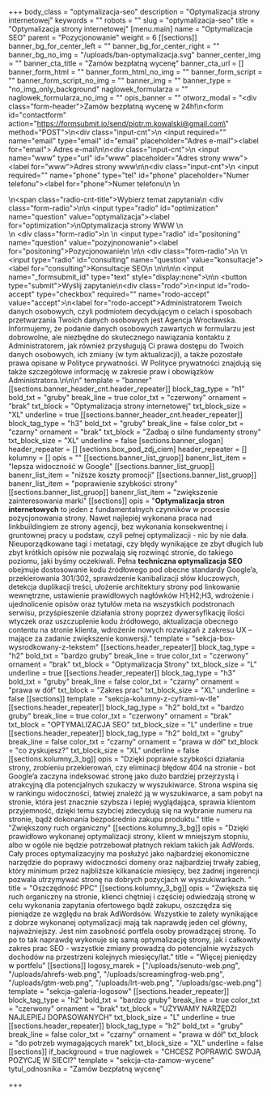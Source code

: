 +++
body_class = "optymalizacja-seo"
description = "Optymalizacja strony internetowej"
keywords = ""
robots = ""
slug = "optymalizacja-seo"
title = "Optymalizacja strony internetowej"
[menu.main]
name = "Optymalizacja SEO"
parent = "Pozycjonowanie"
weight = 6
[[sections]]
banner_bg_for_center_left = ""
banner_bg_for_center_right = ""
banner_bg_no_img = "/uploads/ban-optymalizacja.svg"
banner_center_img = ""
banner_cta_title = "Zamów bezpłatną wycenę"
banner_cta_url = []
banner_form_html = ""
banner_form_html_no_img = ""
banner_form_script = ""
banner_form_script_no_img = ""
banner_img = ""
banner_type = "no_img_only_background"
naglowek_formularza = ""
naglowek_formularza_no_img = ""
opis_banner = ""
otworz_modal = "<div class=\"form-header\">Zamów bezpłatną wycenę w 24h!</div>\n<form id=\"contactform\" action=\"https://formsubmit.io/send/piotr.m.kowalski@gmail.com\" method=\"POST\">\n<div class=\"input-cnt\">\n <input required=\"\" name=\"email\" type=\"email\" id=\"email\" placeholder=\"Adres e-mail\"><label for=\"email\"> Adres e-mail</label>\n</div>\n<div class=\"input-cnt\">\n    <input name=\"www\" type=\"url\" id=\"www\" placeholder=\"Adres strony www\"><label for=\"www\">Adres strony www</label>\n</div>\n<div class=\"input-cnt\">\n    <input required=\"\" name=\"phone\" type=\"tel\" id=\"phone\" placeholder=\"Numer telefonu\"><label for=\"phone\">Numer telefonu</label>\n   </div>\n   <div>\n<span class=\"radio-cnt-title\">Wybierz temat zapytania</span>\n <div class=\"form-radio\">\n\n  <input type=\"radio\" id=\"optimization\" name=\"question\" value=\"optymalizacja\"><label for=\"optimization\">\nOptymalizacja strony WWW </label>\n</div>\n <div class=\"form-radio\">\n \n  <input type=\"radio\" id=\"positoning\" name=\"question\" value=\"pozyjnonowanie\"><label for=\"positoning\">Pozycjonowanie\n </label>\n</div>\n <div class=\"form-radio\">\n \n  <input type=\"radio\" id=\"consulting\" name=\"question\" value=\"konsultacje\"><label for=\"consulting\">Konsultacje SEO\n </label>\n</div>\n</div>\n\n    <input name=\"_formsubmit_id\" type=\"text\" style=\"display:none\">\n\n    <button type=\"submit\">Wyślij zapytanie</button>\n<div class=\"rodo\">\n<input id=\"rodo-accept\" type=\"checkbox\" required=\"\" name=\"rodo-accept\" value=\"accept\">\n<label for=\"rodo-accept\">Administratorem Twoich danych osobowych, czyli podmiotem decydującym o celach i sposobach przetwarzania Twoich danych osobowych jest Agencja Wrocławska. Informujemy, że podanie danych osobowych zawartych w formularzu jest dobrowolne, ale niezbędne do skutecznego nawiązania kontaktu z Administratorem, jak również przysługują Ci prawa dostępu do Twoich danych osobowych, ich zmiany (w tym aktualizacji), a także pozostałe prawa opisane w Polityce prywatności. W Polityce prywatności znajdują się także szczegółowe informację w zakresie praw i obowiązków Administratora.\n</label>\n</div>\n</form>"
template = "banner"
[[sections.banner_header_cnt.header_repeater]]
block_tag_type = "h1"
bold_txt = "gruby"
break_line = true
color_txt = "czerwony"
ornament = "brak"
txt_block = "Optymalizacja strony internetowej"
txt_block_size = "XL"
underline = true
[[sections.banner_header_cnt.header_repeater]]
block_tag_type = "h3"
bold_txt = "gruby"
break_line = false
color_txt = "czarny"
ornament = "brak"
txt_block = "Zadbaj o silne fundamenty strony"
txt_block_size = "XL"
underline = false
[sections.banner_slogan]
header_repeater = []
[sections.box_pod_zdj_ciem]
header_repeater = []
kolumny = []
opis = ""
[[sections.banner_list_gruop]]
banenr_list_item = "lepsza widoczność w Google"
[[sections.banner_list_gruop]]
banenr_list_item = "niższe koszty promocji"
[[sections.banner_list_gruop]]
banenr_list_item = "poprawienie szybkości strony"
[[sections.banner_list_gruop]]
banenr_list_item = "zwiększenie zainteresowania marki"
[[sections]]
opis = "<strong>Optymalizacja stron internetowych</strong> to jeden z fundamentalnych czynników w procesie pozycjonowania strony. Nawet najlepiej wykonana praca nad linkbuildingiem ze strony agencji, bez wykonania konsekwentnej i gruntownej pracy u podstaw, czyli pełnej optymalizacji - nic by nie dała. Nieuporządkowane tagi i metatagi, czy błędy wynikające ze zbyt długich lub zbyt krótkich opisów nie pozwalają się rozwinąć stronie, do takiego poziomu, jaki byśmy oczekiwali. Pełna <strong>techniczna optymalizacja SEO</strong> obejmuje dostosowanie kodu źródłowego pod obecne standardy Google’a, przekierowania 301/302, sprawdzenie kanibalizacji słów kluczowych, detekcja duplikacji treści, ułożenie architektury strony pod linkowanie wewnętrzne, ustawienie prawidłowych nagłówków H1;H2;H3, wdrożenie i ujednolicenie opisów oraz tytułów meta na wszystkich podstronach serwisu, przyśpieszenie działania strony poprzez dywersyfikację ilości wtyczek oraz uszczuplenie kodu źródłowego, aktualizacja obecnego contentu na stronie klienta, wdrożenie nowych rozwiązań z zakresu UX – mające za zadanie zwiększenie konwersji."
template = "sekcja-box-wysrodkowany-z-tekstem"
[[sections.header_repeater]]
block_tag_type = "h2"
bold_txt = "bardzo gruby"
break_line = true
color_txt = "czerwony"
ornament = "brak"
txt_block = "Optymalizacja Strony"
txt_block_size = "L"
underline = true
[[sections.header_repeater]]
block_tag_type = "h3"
bold_txt = "gruby"
break_line = false
color_txt = "czarny"
ornament = "prawa w dół"
txt_block = "Zakres prac"
txt_block_size = "XL"
underline = false
[[sections]]
template = "sekcja-kolumny-z-cyframi-w-tle"
[[sections.header_repeater]]
block_tag_type = "h2"
bold_txt = "bardzo gruby"
break_line = true
color_txt = "czerwony"
ornament = "brak"
txt_block = "OPTYMALIZACJA SEO"
txt_block_size = "L"
underline = true
[[sections.header_repeater]]
block_tag_type = "h2"
bold_txt = "gruby"
break_line = false
color_txt = "czarny"
ornament = "prawa w dół"
txt_block = "co zyskujesz?"
txt_block_size = "XL"
underline = false
[[sections.kolumny_3_bg]]
opis = "Dzięki poprawie szybkości działania strony, zrobieniu przekierowań, czy eliminacji błędow 404 na stronie - bot Google’a zaczyna indeksować stronę jako dużo bardziej przejrzystą i atrakcyjną dla potencjalnych szukaczy w wyszukiwarce. Strona wspina się w rankingu widoczności, łatwiej znaleźć ją w wyszukiwarce, a sam pobyt na stronie, która jest znacznie szybsza i lepiej wyglądająca, sprawia klientom przyjemność, dzięki temu szybciej zdecydują się na wybranie numeru na stronie, bądź dokonania bezpośrednio zakupu produktu."
title = "Zwiększony ruch organiczny"
[[sections.kolumny_3_bg]]
opis = "Dzięki prawidłowo wykonanej optymalizacji strony, klient w mniejszym stopniu, albo w ogóle nie będzie potrzebował płatnych reklam takich jak AdWords. Cały proces optymalizacyjny ma posłużyć jako najbardziej ekonomiczne narzędzie do poprawy widoczności domeny oraz najbardziej trwały zabieg, który minimum przez najbliższe kilkanaście miesięcy, bez żadnej ingerencji pozwala utrzymywać stronę na dobrych pozycjach w wyszukiwarkach. "
title = "Oszczędność PPC"
[[sections.kolumny_3_bg]]
opis = "Zwiększa się ruch organiczny na stronie, klienci chętniej i częściej odwiedzają stronę w celu wykonania zapytania ofertowego bądź zakupu, oszczędza się pieniądze ze względu na brak AdWordsów. Wszystkie te zalety wynikające z dobrze wykonanej optymalizacji mają tak naprawdę jeden cel główny, najważniejszy. Jest nim zasobność portfela osoby prowadzącej stronę. To po to tak naprawdę wykonuje się samą optymalizację strony, jak i całkowity zakres prac SEO - wszystkie zmiany prowadzą do potencjalnie wyższych dochodów na przestrzeni kolejnych miesięcy/lat."
title = "Więcej pieniędzy w portfelu"
[[sections]]
logosy_marek = ["/uploads/senuto-web.png", "/uploads/ahrefs-web.png", "/uploads/screamingfrog-web.png", "/uploads/gtm-web.png", "/uploads/lrt-web.png", "/uploads/gsc-web.png"]
template = "sekcja-galeria-logosow"
[[sections.header_repeater]]
block_tag_type = "h2"
bold_txt = "bardzo gruby"
break_line = true
color_txt = "czerwony"
ornament = "brak"
txt_block = "UŻYWAMY NARZĘDZI NAJLEPIEJ DOPASOWANYCH"
txt_block_size = "L"
underline = true
[[sections.header_repeater]]
block_tag_type = "h2"
bold_txt = "gruby"
break_line = false
color_txt = "czarny"
ornament = "prawa w dół"
txt_block = "do potrzeb wymagających marek"
txt_block_size = "XL"
underline = false
[[sections]]
if_background = true
naglowek = "CHCESZ POPRAWIĆ SWOJĄ POZYCJĘ W SIECI?"
template = "sekcja-cta-zamow-wycene"
tytul_odnosnika = "Zamów bezpłatną wycenę"

+++
